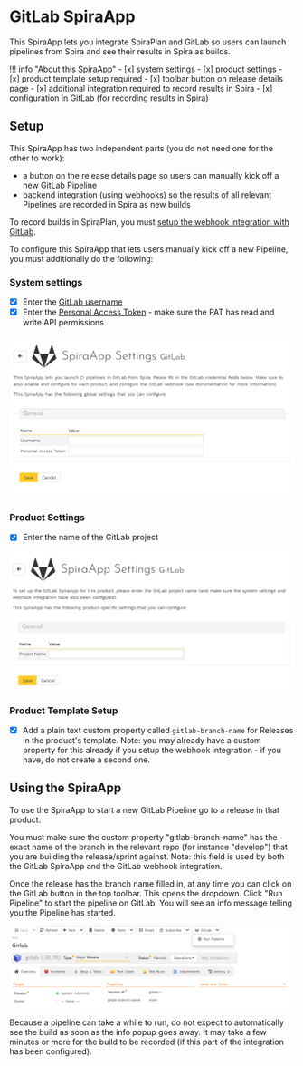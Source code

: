 # GitLab SpiraApp

This SpiraApp lets you integrate SpiraPlan and GitLab so users can launch pipelines from Spira and see their results in Spira as builds.

!!! info "About this SpiraApp"
    - [x] system settings
    - [x] product settings 
    - [x] product template setup required
    - [x] toolbar button on release details page
    - [x] additional integration required to record results in Spira
    - [x] configuration in GitLab (for recording results in Spira)

## Setup
This SpiraApp has two independent parts (you do not need one for the other to work):

- a button on the release details page so users can manually kick off a new GitLab Pipeline 
- backend integration (using webhooks) so the results of all relevant Pipelines are recorded in Spira as new builds

To record builds in SpiraPlan, you must [setup the webhook integration with GitLab](../Build-Server-Integration/GitLab-Pipelines.md). 

To configure this SpiraApp that lets users manually kick off a new Pipeline, you must additionally do the following:

### System settings
- [x] Enter the [GitLab username](https://docs.gitlab.com/ee/user/profile/#change-your-username)
- [x] Enter the [Personal Access Token](https://docs.gitlab.com/ee/user/profile/personal_access_tokens.html#personal-access-tokens) - make sure the PAT has read and write API permissions

![system settings page](img/gitlab-system-settings.png)

### Product Settings
- [x] Enter the name of the GitLab project

![product settings page](img/gitlab-product-settings.png)

### Product Template Setup
- [x] Add a plain text custom property called `gitlab-branch-name` for Releases in the product's template. Note: you may already have a custom property for this already if you setup the webhook integration - if you have, do not create a second one.

## Using the SpiraApp
To use the SpiraApp to start a new GitLab Pipeline go to a release in that product. 

You must make sure the custom property "gitlab-branch-name" has the exact name of the branch in the relevant repo (for instance "develop") that you are building the release/sprint against. Note: this field is used by both the GitLab SpiraApp and the GitLab webhook integration.

Once the release has the branch name filled in, at any time you can click on the GitLab button in the top toolbar. This opens the dropdown. Click "Run Pipeline" to start the pipeline on GitLab. You will see an info message telling you the Pipeline has started. 

![release details page](img/gitlab-release-details.png)

Because a pipeline can take a while to run, do not expect to automatically see the build as soon as the info popup goes away. It may take a few minutes or more for the build to be recorded (if this part of the integration has been configured).